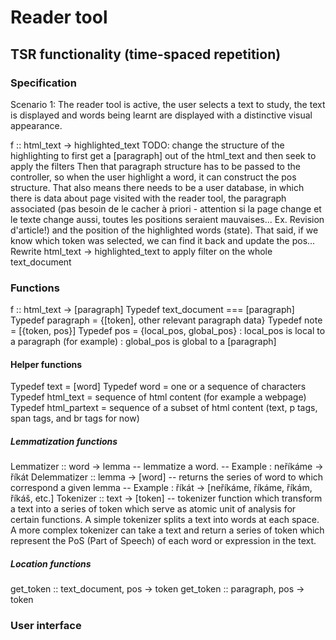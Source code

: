 # Reader tool

## TSR functionality (time-spaced repetition)
### Specification
Scenario 1: The reader tool is active, the user selects a text to study, the text is displayed and words being learnt 
are displayed with a distinctive visual appearance.  

f :: html_text -> highlighted_text
TODO: change the structure of the highlighting to first get a [paragraph] out of the html_text 
and then seek to apply the filters
Then that paragraph structure has to be passed to the controller, so when the user highlight a word, it can construct 
the pos structure.
That also means there needs to be a user database, in which there is data about page visited with the reader tool,
the paragraph associated (pas besoin de le cacher à priori - attention si la page change et le texte change aussi, 
toutes les positions seraient mauvaises... Ex. Revision d'article!) and the position of the highlighted words 
(state). That said, if we know which token was selected, we can find it back and update the pos...
Rewrite html_text -> highlighted_text to apply filter on the whole text_document

### Functions
f :: html_text -> [paragraph]
Typedef text_document === [paragraph]
Typedef paragraph = {[token], other relevant paragraph data}
Typedef note = [{token, pos}]
Typedef pos = {local_pos, global_pos}
              : local_pos is local to a paragraph (for example)
              : global_pos is global to a [paragraph]

#### Helper functions
Typedef text = [word] 
Typedef word = one or a sequence of characters
Typedef html_text = sequence of html content (for example a webpage)
Typedef html_partext = sequence of a subset of html content (text, p tags, span tags, and br tags for now)

##### Lemmatization functions
Lemmatizer :: word -> lemma
  -- lemmatize a word.
  -- Example : neříkáme -> říkát
Delemmatizer :: lemma -> [word]
  -- returns the series of word to which correspond a given lemma
  -- Example : říkát -> [neříkáme, říkáme, říkám, říkáš, etc.] 
Tokenizer :: text -> [token]
  -- tokenizer function which transform a text into a series of token which serve as atomic unit of analysis for
     certain functions.
     A simple tokenizer splits a text into words at each space. A more complex tokenizer can take a text and return
     a series of token which represent the PoS (Part of Speech) of each word or expression in the text.

##### Location functions
get_token :: text_document, pos -> token
get_token :: paragraph, pos -> token

### User interface


